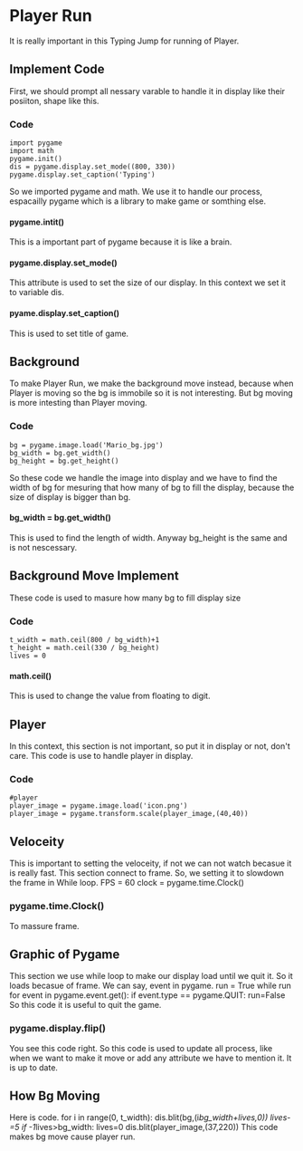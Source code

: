 # Player Run
It is really important in this Typing Jump for running of Player.
## Implement Code
First, we should prompt all nessary varable to handle it in display like their posiiton, shape like this.
### Code
    import pygame
    import math
    pygame.init()
    dis = pygame.display.set_mode((800, 330))
    pygame.display.set_caption('Typing')
So we imported pygame and math. We use it to handle our process, espacailly pygame which is a library to make game or somthing else.
#### pygame.intit()
This is a important part of pygame because it is like a brain.
#### pygame.display.set_mode()
This attribute is used to set the size of our display.
In this context we set it to variable dis.
#### pyame.display.set_caption()
This is used to set title of game.
## Background
To make Player Run, we make the background move instead, because when Player is moving so the bg is immobile so it is not interesting.
But bg moving is more intesting than Player moving.
### Code
    bg = pygame.image.load('Mario_bg.jpg')
    bg_width = bg.get_width()
    bg_height = bg.get_height()
So these code we handle the image into display and we have to find the width of bg for mesuring that how many of bg to fill the display, because the size of display is bigger than bg.
####  bg_width = bg.get_width()
This is used to find the length of width. Anyway bg_height is the same and is not nescessary.
## Background Move Implement
These code is used to masure how many bg to fill display size
### Code
    t_width = math.ceil(800 / bg_width)+1
    t_height = math.ceil(330 / bg_height)
    lives = 0
#### math.ceil()
This is used to change the value from floating to digit.
## Player
In this context, this section is not important, so put it in display or not, don't care. This code is use to handle player in display.
### Code
    #player
    player_image = pygame.image.load('icon.png')
    player_image = pygame.transform.scale(player_image,(40,40))
## Veloceity
This is important to setting the veloceity, if not we can not watch becasue it is really fast. This section connect to frame. So, we setting it to slowdown the frame in While loop.
    FPS = 60
    clock = pygame.time.Clock()
### pygame.time.Clock()
To massure frame.
## Graphic of Pygame
This section we use while loop to make our display load until we quit it. So it loads becasue of frame. We can say, event in pygame.
    run = True
    while run
        for event in pygame.event.get():
            if event.type == pygame.QUIT:
                run=False
So this code it is useful to quit the game.
### pygame.display.flip()
You see this code right. So this code is used to update all process, like when we want to make it move or add any attribute we have to mention it. It is up to date.
## How Bg Moving
Here is code.
    for i in range(0, t_width):
        dis.blit(bg,(i*bg_width+lives,0))
    lives-=5
    if -1*lives>bg_width:
        lives=0
    dis.blit(player_image,(37,220))
This code makes bg move cause player run.
